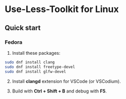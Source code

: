 # Use-Less-Toolkit for Linux

## Quick start

### Fedora

1. Install these packages:
```bash
sudo dnf install clang
sudo dnf install freetype-devel
sudo dnf install glfw-devel
```

2. Install **clangd** extension for VSCode (or VSCodium).

3. Build with **Ctrl + Shift + B** and debug with **F5**.